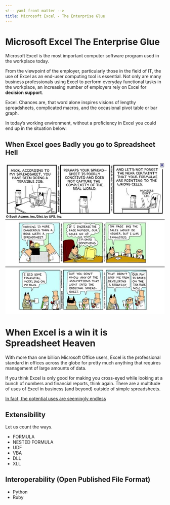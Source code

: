 ```yaml
---
<!-- yaml front matter -->
title: Microsoft Excel - The Enterprise Glue
---
```


# Microsoft Excel The Enterprise Glue

Microsoft Excel is the most important computer software program used in the workplace today.

From the viewpoint of the employer, particularly those in the field of IT, the use of Excel as an end-user computing tool is essential. Not only are many business professionals using Excel to perform everyday functional tasks in the workplace, an increasing number of employers rely on Excel for **decision support**.

Excel. Chances are, that word alone inspires visions of lengthy spreadsheets, complicated macros, and the occasional pivot table or bar graph.

In today’s working environment, without a proficiency in Excel you could end up in the situation below:

## When Excel goes Badly you go to Spreadsheet Hell

![Dilbert Comic Strips](./images/use-misuse-of-ms.excel_(Dilbert).jpg)

# When Excel is a win it is Spreadsheet Heaven

With more than one billion Microsoft Office users, Excel is the professional standard in offices across the globe for pretty much anything that requires management of large amounts of data.

If you think Excel is only good for making you cross-eyed while looking at a bunch of numbers and financial reports, think again. There are a multitude of uses of Excel in business (and beyond) outside of simple spreadsheets.

[In fact, the potential uses are seemingly endless](./BusinessUsesMicrosoftExcel.md)

## Extensibility

Let us count the ways.

- FORMULA
- NESTED FORMULA
- UDF
- VBA
- DLL
- XLL

## Interoperability (Open Published File Format)

- Python
- Ruby
